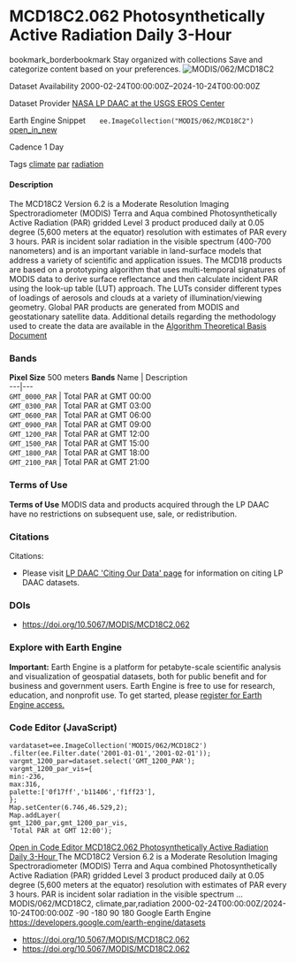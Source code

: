  
#  MCD18C2.062 Photosynthetically Active Radiation Daily 3-Hour 
bookmark_borderbookmark Stay organized with collections  Save and categorize content based on your preferences. 
![MODIS/062/MCD18C2](https://developers.google.com/earth-engine/datasets/images/MODIS/MODIS_062_MCD18C2_sample.png) 

Dataset Availability
    2000-02-24T00:00:00Z–2024-10-24T00:00:00Z 

Dataset Provider
     [ NASA LP DAAC at the USGS EROS Center ](https://lpdaac.usgs.gov/products/mcd18c2v062/) 

Earth Engine Snippet
     `    ee.ImageCollection("MODIS/062/MCD18C2")   ` [ open_in_new ](https://code.earthengine.google.com/?scriptPath=Examples:Datasets/MODIS/MODIS_062_MCD18C2) 

Cadence
    1 Day 

Tags
     [climate](https://developers.google.com/earth-engine/datasets/tags/climate) [par](https://developers.google.com/earth-engine/datasets/tags/par) [radiation](https://developers.google.com/earth-engine/datasets/tags/radiation)
#### Description
The MCD18C2 Version 6.2 is a Moderate Resolution Imaging Spectroradiometer (MODIS) Terra and Aqua combined Photosynthetically Active Radiation (PAR) gridded Level 3 product produced daily at 0.05 degree (5,600 meters at the equator) resolution with estimates of PAR every 3 hours. PAR is incident solar radiation in the visible spectrum (400-700 nanometers) and is an important variable in land-surface models that address a variety of scientific and application issues. The MCD18 products are based on a prototyping algorithm that uses multi-temporal signatures of MODIS data to derive surface reflectance and then calculate incident PAR using the look-up table (LUT) approach. The LUTs consider different types of loadings of aerosols and clouds at a variety of illumination/viewing geometry. Global PAR products are generated from MODIS and geostationary satellite data. Additional details regarding the methodology used to create the data are available in the [Algorithm Theoretical Basis Document](https://lpdaac.usgs.gov/documents/106/MCD18_ATBD.pdf)
### Bands
**Pixel Size** 500 meters 
**Bands**
Name | Description  
---|---  
`GMT_0000_PAR` | Total PAR at GMT 00:00  
`GMT_0300_PAR` | Total PAR at GMT 03:00  
`GMT_0600_PAR` | Total PAR at GMT 06:00  
`GMT_0900_PAR` | Total PAR at GMT 09:00  
`GMT_1200_PAR` | Total PAR at GMT 12:00  
`GMT_1500_PAR` | Total PAR at GMT 15:00  
`GMT_1800_PAR` | Total PAR at GMT 18:00  
`GMT_2100_PAR` | Total PAR at GMT 21:00  
### Terms of Use
**Terms of Use**
MODIS data and products acquired through the LP DAAC have no restrictions on subsequent use, sale, or redistribution.
### Citations
Citations:
  * Please visit [LP DAAC 'Citing Our Data' page](https://lpdaac.usgs.gov/citing_our_data) for information on citing LP DAAC datasets.


### DOIs
  * [ https://doi.org/10.5067/MODIS/MCD18C2.062 ](https://doi.org/10.5067/MODIS/MCD18C2.062)


### Explore with Earth Engine
**Important:** Earth Engine is a platform for petabyte-scale scientific analysis and visualization of geospatial datasets, both for public benefit and for business and government users. Earth Engine is free to use for research, education, and nonprofit use. To get started, please [register for Earth Engine access.](https://console.cloud.google.com/earth-engine)
### Code Editor (JavaScript)
```
vardataset=ee.ImageCollection('MODIS/062/MCD18C2')
.filter(ee.Filter.date('2001-01-01','2001-02-01'));
vargmt_1200_par=dataset.select('GMT_1200_PAR');
vargmt_1200_par_vis={
min:-236,
max:316,
palette:['0f17ff','b11406','f1ff23'],
};
Map.setCenter(6.746,46.529,2);
Map.addLayer(
gmt_1200_par,gmt_1200_par_vis,
'Total PAR at GMT 12:00');
```
[ Open in Code Editor ](https://code.earthengine.google.com/?scriptPath=Examples:Datasets/MODIS/MODIS_062_MCD18C2)
[ MCD18C2.062 Photosynthetically Active Radiation Daily 3-Hour ](https://developers.google.com/earth-engine/datasets/catalog/MODIS_062_MCD18C2)
The MCD18C2 Version 6.2 is a Moderate Resolution Imaging Spectroradiometer (MODIS) Terra and Aqua combined Photosynthetically Active Radiation (PAR) gridded Level 3 product produced daily at 0.05 degree (5,600 meters at the equator) resolution with estimates of PAR every 3 hours. PAR is incident solar radiation in the visible spectrum …
MODIS/062/MCD18C2, climate,par,radiation 
2000-02-24T00:00:00Z/2024-10-24T00:00:00Z
-90 -180 90 180 
Google Earth Engine
https://developers.google.com/earth-engine/datasets
  * [ https://doi.org/10.5067/MODIS/MCD18C2.062 ](https://doi.org/https://lpdaac.usgs.gov/products/mcd18c2v062/)
  * [ https://doi.org/10.5067/MODIS/MCD18C2.062 ](https://doi.org/https://developers.google.com/earth-engine/datasets/catalog/MODIS_062_MCD18C2)


